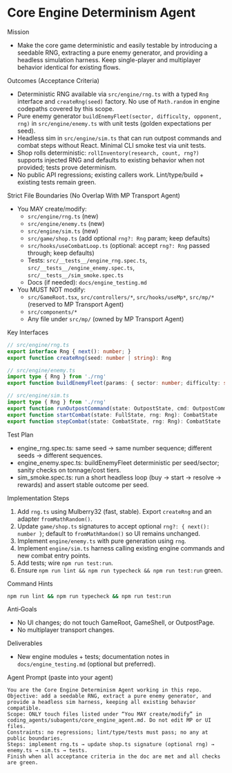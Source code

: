 # Core Engine Determinism Agent

Mission
- Make the core game deterministic and easily testable by introducing a seedable RNG, extracting a pure enemy generator, and providing a headless simulation harness. Keep single-player and multiplayer behavior identical for existing flows.

Outcomes (Acceptance Criteria)
- Deterministic RNG available via `src/engine/rng.ts` with a typed `Rng` interface and `createRng(seed)` factory. No use of `Math.random` in engine codepaths covered by this scope.
- Pure enemy generator `buildEnemyFleet(sector, difficulty, opponent, rng)` in `src/engine/enemy.ts` with unit tests (golden expectations per seed).
- Headless sim in `src/engine/sim.ts` that can run outpost commands and combat steps without React. Minimal CLI smoke test via unit tests.
- Shop rolls deterministic: `rollInventory(research, count, rng?)` supports injected RNG and defaults to existing behavior when not provided; tests prove determinism.
- No public API regressions; existing callers work. Lint/type/build + existing tests remain green.

Strict File Boundaries (No Overlap With MP Transport Agent)
- You MAY create/modify:
  - `src/engine/rng.ts` (new)
  - `src/engine/enemy.ts` (new)
  - `src/engine/sim.ts` (new)
  - `src/game/shop.ts` (add optional `rng?: Rng` param; keep defaults)
  - `src/hooks/useCombatLoop.ts` (optional: accept `rng?: Rng` passed through; keep defaults)
  - Tests: `src/__tests__/engine_rng.spec.ts`, `src/__tests__/engine_enemy.spec.ts`, `src/__tests__/sim_smoke.spec.ts`
  - Docs (if needed): `docs/engine_testing.md`
- You MUST NOT modify:
  - `src/GameRoot.tsx`, `src/controllers/*`, `src/hooks/useMp*`, `src/mp/*` (reserved to MP Transport Agent)
  - `src/components/*`
  - Any file under `src/mp/` (owned by MP Transport Agent)

Key Interfaces
```ts
// src/engine/rng.ts
export interface Rng { next(): number; }
export function createRng(seed: number | string): Rng

// src/engine/enemy.ts
import type { Rng } from './rng'
export function buildEnemyFleet(params: { sector: number; difficulty: string; opponent: string; rng: Rng }): Ship[]

// src/engine/sim.ts
import type { Rng } from './rng'
export function runOutpostCommand(state: OutpostState, cmd: OutpostCommand): { next: OutpostState; effects?: OutpostEffects }
export function startCombat(state: FullState, rng: Rng): CombatState
export function stepCombat(state: CombatState, rng: Rng): CombatState
```

Test Plan
- engine_rng.spec.ts: same seed -> same number sequence; different seeds -> different sequences.
- engine_enemy.spec.ts: buildEnemyFleet deterministic per seed/sector; sanity checks on tonnage/cost tiers.
- sim_smoke.spec.ts: run a short headless loop (buy -> start -> resolve -> rewards) and assert stable outcome per seed.

Implementation Steps
1) Add `rng.ts` using Mulberry32 (fast, stable). Export `createRng` and an adapter `fromMathRandom()`.
2) Update `game/shop.ts` signatures to accept optional `rng?: { next(): number }`; default to `fromMathRandom()` so UI remains unchanged.
3) Implement `engine/enemy.ts` with pure generation using `rng`.
4) Implement `engine/sim.ts` harness calling existing engine commands and new combat entry points.
5) Add tests; wire `npm run test:run`.
6) Ensure `npm run lint && npm run typecheck && npm run test:run` green.

Command Hints
```bash
npm run lint && npm run typecheck && npm run test:run
```

Anti‑Goals
- No UI changes; do not touch GameRoot, GameShell, or OutpostPage.
- No multiplayer transport changes.

Deliverables
- New engine modules + tests; documentation notes in `docs/engine_testing.md` (optional but preferred).

Agent Prompt (paste into your agent)
```
You are the Core Engine Determinism Agent working in this repo.
Objective: add a seedable RNG, extract a pure enemy generator, and provide a headless sim harness, keeping all existing behavior compatible.
Scope: ONLY touch files listed under “You MAY create/modify” in coding_agents/subagents/core_engine_agent.md. Do not edit MP or UI files.
Constraints: no regressions; lint/type/tests must pass; no any at public boundaries.
Steps: implement rng.ts → update shop.ts signature (optional rng) → enemy.ts → sim.ts → tests.
Finish when all acceptance criteria in the doc are met and all checks are green.
```

